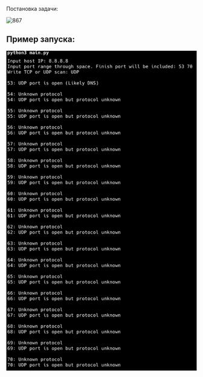 Постановка задачи:

![867](https://user-images.githubusercontent.com/55377473/120558497-feeaec00-c418-11eb-9af6-aa1726ea0f88.jpg)

## Пример запуска:

![port-scanner](/public/img/port-scanner.png)